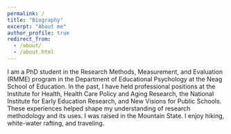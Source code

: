 ```yaml
---
permalink: /
title: "Biography"
excerpt: "About me"
author_profile: true
redirect_from: 
  - /about/
  - /about.html
---
```


I am a PhD student in the Research Methods, Measurement, and Evaluation (RMME) program in the Department of Educational Psychology at the Neag School of Education. In the past, I have held professional positions at the Institute for Health, Health Care Policy and Aging Research, the National Institute for Early Education Research, and New Visions for Public Schools. These experiences helped shape my understanding of research methodology and its uses. I was raised in the Mountain State. I enjoy hiking, white-water rafting, and traveling.
